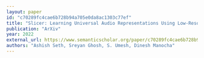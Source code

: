 ```yaml
---
layout: paper
id: "c70289fc4cae6b728b94a705e0da8ac1303c77ef"
title: "Slicer: Learning Universal Audio Representations Using Low-Resource Self-Supervised Pre-Training"
publication: "ArXiv"
year: 2022
external_url: https://www.semanticscholar.org/paper/c70289fc4cae6b728b94a705e0da8ac1303c77ef
authors: "Ashish Seth, Sreyan Ghosh, S. Umesh, Dinesh Manocha"
---
```

